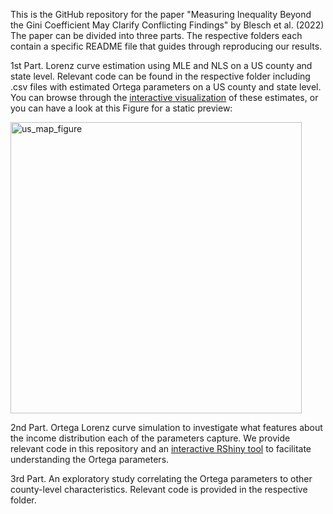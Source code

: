 This is the GitHub repository for the paper "Measuring Inequality Beyond the Gini Coefficient May Clarify Conflicting Findings" by Blesch et al. (2022) The  paper can be divided into three parts. The respective folders each contain a specific README file that guides through reproducing our results. 

1st Part. Lorenz curve estimation using MLE and NLS on a US county and state level. Relevant code can be found in the respective folder including .csv files with estimated Ortega parameters on a US county and state level. You can browse through the [interactive visualization](https://kristinblesch.github.io/) of these estimates, or you can have a look at this Figure for a static preview:

<img width="466" alt="us_map_figure" src="https://user-images.githubusercontent.com/48204979/159120592-f3b90233-6ba5-4bd9-8e15-02725acd61b4.png">

2nd Part. Ortega Lorenz curve simulation to investigate what features about the income distribution each of the parameters capture. We provide relevant code in this repository and an [interactive RShiny tool](https://kristinb.shinyapps.io/Rshiny_gamma_2/) to facilitate understanding the Ortega parameters. 

3rd Part. An exploratory study correlating the Ortega parameters to other county-level characteristics. Relevant code is provided in the respective folder. 

